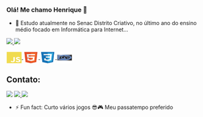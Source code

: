 ### Olá! Me chamo Henrique 👋


- 📒 Estudo atualmente no Senac Distrito Criativo, no último ano do ensino médio focado em Informática para Internet...

<div>
  <a href="https://github.com/yL0pes">
  <img height="180em" src="https://github-readme-stats.vercel.app/api?username=yL0pes&show_icons=true&theme=tokyonight"/>
    <img height="180em" src="https://github-readme-stats.vercel.app/api/top-langs/?username=yL0pes&layout-compact&langs_count-16&theme=tokyonight"/>
</a></div><br>

<div>
<a href="https://github.com/yl0pes">
  
  <img align="center" alt="Rafa-Js" height="30" width="40" src="https://raw.githubusercontent.com/devicons/devicon/master/icons/javascript/javascript-plain.svg" style="max-width: 100%;">
  
<img align="center" alt="Rafa-HTML" height="30" width="40" src="https://raw.githubusercontent.com/devicons/devicon/master/icons/html5/html5-original.svg" style="max-width: 100%;">
  
  <img align="center" alt="Rafa-CSS" height="30" width="40" src="https://raw.githubusercontent.com/devicons/devicon/master/icons/css3/css3-original.svg" style="max-width: 100%;"> 
  
  <img align="center" alt="lopes-php" height="30" width="40" src="https://github.com/devicons/devicon/blob/master/icons/php/php-original.svg" style="max-width: 100%;"> 
  
  </a></div>
  

<b><h2>Contato:</h2></b> <a href="https://instagram.com/yl0pes" rel="nofollow"><img src="https://camo.githubusercontent.com/acaa286597b43c96dc02b69b90de15a65c52063e31835b763a061cc815f64bac/68747470733a2f2f696d672e736869656c64732e696f2f62616467652f2d496e7374616772616d2d2532334534343035463f7374796c653d666f722d7468652d6261646765266c6f676f3d696e7374616772616d266c6f676f436f6c6f723d7768697465" data-canonical-src="https://img.shields.io/badge/-Instagram-%23E4405F?style=for-the-badge&amp;logo=instagram&amp;logoColor=white" style="max-width: 100%;"></a> <a href="mailto:lopeshenrique538@gmail.com"><img src="https://camo.githubusercontent.com/927d6b3961fa048ff7303daf291cb5869dfa25018997cf8c1373c2f6a85b1458/68747470733a2f2f696d672e736869656c64732e696f2f62616467652f2d476d61696c2d2532333333333f7374796c653d666f722d7468652d6261646765266c6f676f3d676d61696c266c6f676f436f6c6f723d7768697465" data-canonical-src="https://img.shields.io/badge/-Gmail-%23333?style=for-the-badge&amp;logo=gmail&amp;logoColor=white" style="max-width: 100%;"> </a> <a href="https://www.linkedin.com/in/henrique-lopes-8b89701a9/" rel="nofollow"><img src="https://camo.githubusercontent.com/c00f87aeebbec37f3ee0857cc4c20b21fefde8a96caf4744383ebfe44a47fe3f/68747470733a2f2f696d672e736869656c64732e696f2f62616467652f2d4c696e6b6564496e2d2532333030373742353f7374796c653d666f722d7468652d6261646765266c6f676f3d6c696e6b6564696e266c6f676f436f6c6f723d7768697465" data-canonical-src="https://img.shields.io/badge/-LinkedIn-%230077B5?style=for-the-badge&amp;logo=linkedin&amp;logoColor=white" style="max-width: 100%;"> </a>

- ⚡ Fun fact: Curto vários jogos 😎🎮 Meu passatempo preferido
